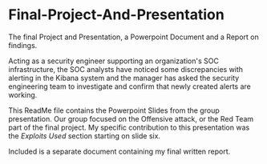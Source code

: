 # Final-Project-And-Presentation
The final Project and Presentation, a Powerpoint Document and a Report on findings. 

Acting as a security engineer supporting an organization's SOC infrastructure, the SOC analysts have noticed some discrepancies with alerting in the Kibana system and the manager has asked the security engineering team to investigate and confirm that newly created alerts are working.

This ReadMe file contains the Powerpoint Slides from the group presentation.  Our group focused on the Offensive attack, or the Red Team part of the final project. My specific contribution to this presentation was the _Exploits Used_ section starting on slide six. 

Included is a separate document containing my final written report.  


